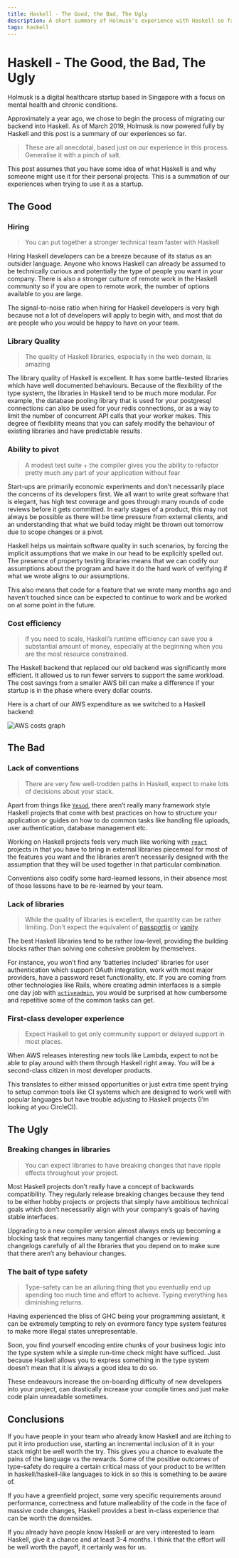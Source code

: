 ```yaml
---
title: Haskell - The Good, the Bad, The Ugly
description: A short summary of Holmusk's experience with Haskell so far
tags: haskell
---
```


# Haskell - The Good, the Bad, The Ugly

Holmusk is a digital healthcare startup based in Singapore with a focus on mental health and chronic conditions.

Approximately a year ago, we chose to begin the process of migrating our backend into Haskell. As of March 2019, Holmusk is now powered fully by Haskell and this post is a summary of our experiences so far.

> These are all anecdotal, based just on our experience in this process. Generalise it with a pinch of salt.

This post assumes that you have some idea of what Haskell is and why someone might use it for their personal projects. This is a summation of our experiences when trying to use it as a startup.


## The Good

### Hiring

> You can put together a stronger technical team faster with Haskell

Hiring Haskell developers can be a breeze because of its status as an outsider language. Anyone who knows Haskell can already be assumed to be technically curious and potentially the type of people you want in your company. There is also a stronger culture of remote work in the Haskell community so if you are open to remote work, the number of options available to you are large.

The signal-to-noise ratio when hiring for Haskell developers is very high because not a lot of developers will apply to begin with, and most that do are people who you would be happy to have on your team.

### Library Quality

> The quality of Haskell libraries, especially in the web domain, is amazing

The library quality of Haskell is excellent. It has some battle-tested libraries which have well documented behaviours. Because of the flexibility of the type system, the libraries in Haskell tend to be much more modular. For example, the database pooling library that is used for your postgresql connections can also be used for your redis connections, or as a way to limit the number of concurrent API calls that your worker makes. This degree of flexibility means that you can safely modify the behaviour of existing libraries and have predictable results.

### Ability to pivot

> A modest test suite + the compiler gives you the ability to refactor pretty much any part of your application without fear

Start-ups are primarily economic experiments and don’t necessarily place the concerns of its developers first. We all want to write great software that is elegant, has high test coverage and goes through many rounds of code reviews before it gets committed. In early stages of a product, this may not always be possible as there will be time pressure from external clients, and an understanding that what we build today might be thrown out tomorrow due to scope changes or a pivot.

Haskell helps us maintain software quality in such scenarios, by forcing the implicit assumptions that we make in our head to be explicitly spelled out. The presence of property testing libraries means that we can codify our assumptions about the program and have it do the hard work of verifying if what we wrote aligns to our assumptions.

This also means that code for a feature that we wrote many months ago and haven’t touched since can be expected to continue to work and be worked on at some point in the future.

### Cost efficiency

> If you need to scale, Haskell’s runtime efficiency can save you a substantial amount of money, especially at the beginning when you are the most resource constrained.

The Haskell backend that replaced our old backend was significantly more efficient. It allowed us to run fewer servers to support the same workload. The cost savings from a smaller AWS bill can make a difference if your startup is in the phase where every dollar counts.

Here is a chart of our AWS expenditure as we switched to a Haskell backend:

<img src="/images/blogposts/2019-03-29-why-haskell/aws-costs.png" class="img-fluid" alt="AWS costs graph">

## The Bad

### Lack of conventions

> There are very few well-trodden paths in Haskell, expect to make lots of decisions about your stack.

Apart from things like [`Yesod`](https://www.yesodweb.com/), there aren’t really many framework style Haskell projects that come with best practices on how to structure your application or guides on how to do common tasks like handling file uploads, user authentication, database management etc.

Working on Haskell projects feels very much like working with [`react`](https://reactjs.org/) projects in that you have to bring in external libraries piecemeal for most of the features you want and the libraries aren’t necessarily designed with the assumption that they will be used together in that particular combination.

Conventions also codify some hard-learned lessons, in their absence most of those lessons have to be re-learned by your team.

### Lack of libraries

> While the quality of libraries is excellent, the quantity can be rather limiting. Don’t expect the equivalent of [passportjs](http://www.passportjs.org/) or [vanity](http://vanity.labnotes.org/).

The best Haskell libraries tend to be rather low-level, providing the building blocks rather than solving one cohesive problem by themselves.

For instance, you won’t find any ‘batteries included’ libraries for user authentication which support OAuth integration, work with most major providers, have a password reset functionality, etc. If you are coming from other technologies like Rails, where creating admin interfaces is a simple one day job with [`activeadmin`](https://activeadmin.info/), you would be surprised at how cumbersome and repetitive some of the common tasks can get.  

### First-class developer experience

> Expect Haskell to get only community support or delayed support in most places.

When AWS releases interesting new tools like Lambda, expect to not be able to play around with them through Haskell right away. You will be a second-class citizen in most developer products.

This translates to either missed opportunities or just extra time spent trying to setup common tools like CI systems which are designed to work well with popular languages but have trouble adjusting to Haskell projects (I’m looking at you CircleCI).

## The Ugly

### Breaking changes in libraries

> You can expect libraries to have breaking changes that have ripple effects throughout your project.

Most Haskell projects don’t really have a concept of backwards compatibility. They regularly release breaking changes because they tend to be either hobby projects or projects that simply have ambitious technical goals which don’t necessarily align with your company’s goals of having stable interfaces.

Upgrading to a new compiler version almost always ends up becoming a blocking task that requires many tangential changes or reviewing changelogs carefully of all the libraries that you depend on to make sure that there aren’t any behaviour changes.

### The bait of type safety

> Type-safety can be an alluring thing that you eventually end up spending too much time and effort to achieve. Typing everything has diminishing returns.

Having experienced the bliss of GHC being your programming assistant, it can be extremely tempting to rely on evermore fancy type system features to make more illegal states unrepresentable.

Soon, you find yourself encoding entire chunks of your business logic into the type system while a simple run-time check might have sufficed. Just because Haskell allows you to express something in the type system doesn’t mean that it is always a good idea to do so.

These endeavours increase the on-boarding difficulty of new developers into your project, can drastically increase your compile times and just make code plain unreadable sometimes.

## Conclusions

If you have people in your team who already know Haskell and are itching to put it into production use, starting an incremental inclusion of it in your stack might be well worth the try. This gives you a chance to evaluate the pains of the language vs the rewards. Some of the positive outcomes of type-safety do require a certain critical mass of your product to be written in haskell/haskell-like languages to kick in so this is something to be aware of.

If you have a greenfield project, some very specific requirements around performance, correctness and future malleability of the code in the face of massive code changes, Haskell provides a best in-class experience that can be worth the downsides.

If you already have people know Haskell or are very interested to learn Haskell, give it a chance and at least 3-4 months. I think that the effort will be well worth the payoff, it certainly was for us.

